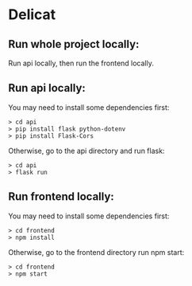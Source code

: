 # Delicat

## Run whole project locally:
Run api locally, then run the frontend locally.

## Run api locally:
You may need to install some dependencies first:

    > cd api
    > pip install flask python-dotenv
    > pip install Flask-Cors

Otherwise, go to the api directory and run flask:

    > cd api
    > flask run

## Run frontend locally:
You may need to install some dependencies first:

    > cd frontend
    > npm install

Otherwise, go to the frontend directory run npm start:

    > cd frontend  
    > npm start


